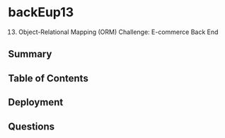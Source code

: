 # backEup13
13. Object-Relational Mapping (ORM) Challenge: E-commerce Back End

## Summary

## Table of Contents

## Deployment 

## Questions
